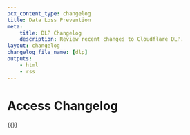 ```yaml
---
pcx_content_type: changelog
title: Data Loss Prevention
meta:
    title: DLP Changelog
    description: Review recent changes to Cloudflare DLP.
layout: changelog
changelog_file_name: [dlp]
outputs:
    - html
    - rss
---
```


# Access Changelog

<!-- All changelog entries live in /data/changelogs/access.yaml. For more details, refer to https://developers.cloudflare.com/style-guide/documentation-content-strategy/content-types/changelog/#yaml-file -->

{{<product-changelog>}}